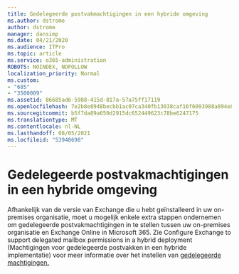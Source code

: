 ```yaml
---
title: Gedelegeerde postvakmachtigingen in een hybride omgeving
ms.author: dstrome
author: dstrome
manager: dansimp
ms.date: 04/21/2020
ms.audience: ITPro
ms.topic: article
ms.service: o365-administration
ROBOTS: NOINDEX, NOFOLLOW
localization_priority: Normal
ms.custom:
- "685"
- "3500009"
ms.assetid: 86685ad6-5988-415d-817a-57a75ff17119
ms.openlocfilehash: 7e2b8e8948becbb1ac07ca340fb13038caf16f6093988a894e85e0cefb8a64a4
ms.sourcegitcommit: b5f7da89a650d2915dc652449623c78be6247175
ms.translationtype: MT
ms.contentlocale: nl-NL
ms.lasthandoff: 08/05/2021
ms.locfileid: "53948698"
---
```

# <a name="delegated-mailbox-permissions-in-a-hybrid-environment"></a>Gedelegeerde postvakmachtigingen in een hybride omgeving

Afhankelijk van de versie van Exchange die u hebt geïnstalleerd in uw on-premises organisatie, moet u mogelijk enkele extra stappen ondernemen om gedelegeerde postvakmachtigingen in te stellen tussen uw on-premises organisatie en Exchange Online in Microsoft 365. Zie Configure Exchange to support delegated mailbox permissions in a hybrid deployment (Machtigingen voor gedelegeerde postvakken in een hybride implementatie) voor meer informatie over het instellen van [gedelegeerde machtigingen.](https://technet.microsoft.com/library/mt784505%28v=exchg.150%29.aspx)
  